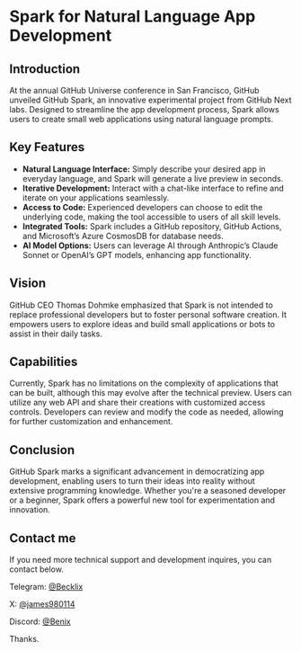 # Spark for Natural Language App Development

## Introduction
At the annual GitHub Universe conference in San Francisco, GitHub unveiled GitHub Spark, an innovative experimental project from GitHub Next labs. Designed to streamline the app development process, Spark allows users to create small web applications using natural language prompts.

## Key Features
- <b>Natural Language Interface:</b> Simply describe your desired app in everyday language, and Spark will generate a live preview in seconds.
- <b>Iterative Development:</b> Interact with a chat-like interface to refine and iterate on your applications seamlessly.
- <b>Access to Code:</b> Experienced developers can choose to edit the underlying code, making the tool accessible to users of all skill levels.
- <b>Integrated Tools:</b> Spark includes a GitHub repository, GitHub Actions, and Microsoft’s Azure CosmosDB for database needs.
- <b>AI Model Options:</b> Users can leverage AI through Anthropic’s Claude Sonnet or OpenAI’s GPT models, enhancing app functionality.

## Vision
GitHub CEO Thomas Dohmke emphasized that Spark is not intended to replace professional developers but to foster personal software creation. It empowers users to explore ideas and build small applications or bots to assist in their daily tasks.

## Capabilities
Currently, Spark has no limitations on the complexity of applications that can be built, although this may evolve after the technical preview. Users can utilize any web API and share their creations with customized access controls. Developers can review and modify the code as needed, allowing for further customization and enhancement.

## Conclusion
GitHub Spark marks a significant advancement in democratizing app development, enabling users to turn their ideas into reality without extensive programming knowledge. Whether you're a seasoned developer or a beginner, Spark offers a powerful new tool for experimentation and innovation.

## Contact me
If you need more technical support and development inquires, you can contact below.

Telegram: [@Becklix](https://t.me/@Becklix)

X: [@james980114](https://x.com/james980114)

Discord: [@Benix](https://discordapp.com/users/393598468653842432)

Thanks.
